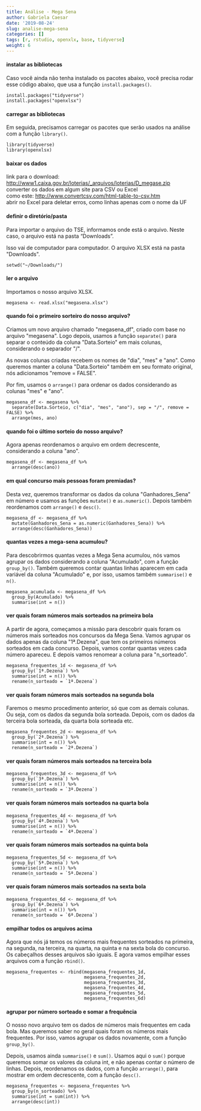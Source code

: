 ```yaml
---
title: Análise - Mega Sena
author: Gabriela Caesar
date: '2019-08-24'
slug: analise-mega-sena
categories: []
tags: [r, rstudio, openxlx, base, tidyverse]
weight: 6
---
```


#### instalar as bibliotecas
Caso você ainda não tenha instalado os pacotes abaixo, você precisa rodar esse código abaixo, que usa a função `install.packages()`.

```{r}
install.packages("tidyverse")
install.packages("openxlsx")
```
#### carregar as bibliotecas
Em seguida, precisamos carregar os pacotes que serão usados na análise com a função `library()`.

```{r}
library(tidyverse)
library(openxlsx)
```

#### baixar os dados
link para o download: http://www1.caixa.gov.br/loterias/_arquivos/loterias/D_megase.zip    
converter os dados em algum site para CSV ou Excel    
como este: http://www.convertcsv.com/html-table-to-csv.htm    
abrir no Excel para deletar erros, como linhas apenas com o nome da UF

#### definir o diretório/pasta
Para importar o arquivo do TSE, informamos onde está o arquivo. Neste caso, o arquivo está na pasta “Downloads”.

Isso vai de computador para computador. O arquivo XLSX está na pasta "Downloads".
```{r}
setwd("~/Downloads/")
```
#### ler o arquivo
Importamos o nosso arquivo XLSX.

```{r}
megasena <- read.xlsx("megasena.xlsx")
```
#### quando foi o primeiro sorteiro do nosso arquivo?
Criamos um novo arquivo chamado "megasena_df", criado com base no arquivo "megasena". Logo depois, usamos a função `separate()` para separar o conteúdo da coluna "Data.Sorteio" em mais colunas, considerando o separador "/". 

As novas colunas criadas recebem os nomes de "dia", "mes" e "ano". Como queremos manter a coluna "Data.Sorteio" também em seu formato original, nós adicionamos "remove = FALSE".

Por fim, usamos o `arrange()` para ordenar os dados considerando as colunas "mes" e "ano".

```{r}
megasena_df <- megasena %>%
  separate(Data.Sorteio, c("dia", "mes", "ano"), sep = "/", remove = FALSE) %>%
  arrange(mes, ano)
```
#### quando foi o último sorteio do nosso arquivo?
Agora apenas reordenamos o arquivo em ordem decrescente, considerando a coluna "ano".

```{r}
megasena_df <- megasena_df %>%
  arrange(desc(ano))
```
#### em qual concurso mais pessoas foram premiadas?
Desta vez, queremos transformar os dados da coluna "Ganhadores_Sena" em número e usamos as funções `mutate()` e `as.numeric()`. Depois também reordenamos com `arrange()` e `desc()`.
```{r}
megasena_df <- megasena_df %>%
  mutate(Ganhadores_Sena = as.numeric(Ganhadores_Sena)) %>%
  arrange(desc(Ganhadores_Sena))
```
#### quantas vezes a mega-sena acumulou?
Para descobrirmos quantas vezes a Mega Sena acumulou, nós vamos agrupar os dados considerando a coluna "Acumulado", com a função `group_by()`. Também queremos contar quantas linhas aparecem em cada variável da coluna "Acumulado" e, por isso, usamos também `summarise()` e `n()`.

```{r}
megasena_acumulada <- megasena_df %>%
  group_by(Acumulado) %>%
  summarise(int = n())
```
#### ver quais foram números mais sorteados na primeira bola
A partir de agora, começamos a missão para descobrir quais foram os números mais sorteados nos concursos da Mega Sena. Vamos agrupar os dados apenas da coluna "1ª.Dezena", que tem os primeiros números sorteados em cada concurso. Depois, vamos contar quantas vezes cada número apareceu. E depois vamos renomear a coluna para "n_sorteado".
```{r}
megasena_frequentes_1d <- megasena_df %>%
  group_by(`1ª.Dezena`) %>%
  summarise(int = n()) %>%
  rename(n_sorteado = `1ª.Dezena`)
```
#### ver quais foram números mais sorteados na segunda bola
Faremos o mesmo procedimento anterior, só que com as demais colunas. Ou seja, com os dados da segunda bola sorteada. Depois, com os dados da terceira bola sorteada, da quarta bola sorteada etc. 

```{r}
megasena_frequentes_2d <- megasena_df %>%
  group_by(`2ª.Dezena`) %>%
  summarise(int = n()) %>%
  rename(n_sorteado = `2ª.Dezena`)
```
#### ver quais foram números mais sorteados na terceira bola
```{r}
megasena_frequentes_3d <- megasena_df %>%
  group_by(`3ª.Dezena`) %>%
  summarise(int = n()) %>%
  rename(n_sorteado = `3ª.Dezena`)
```
#### ver quais foram números mais sorteados na quarta bola
```{r}
megasena_frequentes_4d <- megasena_df %>%
  group_by(`4ª.Dezena`) %>%
  summarise(int = n()) %>%
  rename(n_sorteado = `4ª.Dezena`)
```
#### ver quais foram números mais sorteados na quinta bola
```{r}
megasena_frequentes_5d <- megasena_df %>%
  group_by(`5ª.Dezena`) %>%
  summarise(int = n()) %>%
  rename(n_sorteado = `5ª.Dezena`)
```
#### ver quais foram números mais sorteados na sexta bola
```{r}
megasena_frequentes_6d <- megasena_df %>%
  group_by(`6ª.Dezena`) %>%
  summarise(int = n()) %>%
  rename(n_sorteado = `6ª.Dezena`)
```
#### empilhar todos os arquivos acima
Agora que nós já temos os números mais frequentes sorteados na primeira, na segunda, na terceira, na quarta, na quinta e na sexta bola do concurso. Os cabeçalhos desses arquivos são iguais. E agora vamos empilhar esses arquivos com a função `rbind()`. 

```{r}
megasena_frequentes <- rbind(megasena_frequentes_1d, 
                             megasena_frequentes_2d, 
                             megasena_frequentes_3d, 
                             megasena_frequentes_4d,
                             megasena_frequentes_5d, 
                             megasena_frequentes_6d)
```
#### agrupar por número sorteado e somar a frequência
O nosso novo arquivo tem os dados de números mais frequentes em cada bola. Mas queremos saber no geral quais foram os números mais frequentes. Por isso, vamos agrupar os dados novamente, com a função `group_by()`. 

Depois, usamos ainda `summarise()` e `sum()`. Usamos aqui o `sum()` porque queremos somar os valores da coluna int, e não apenas contar o número de linhas. Depois, reordenamos os dados, com a função `arrange()`, para mostrar em ordem decrescente, com a função `desc()`.
```{r}
megasena_frequentes <- megasena_frequentes %>%
  group_by(n_sorteado) %>%
  summarise(int = sum(int)) %>%
  arrange(desc(int))
```


